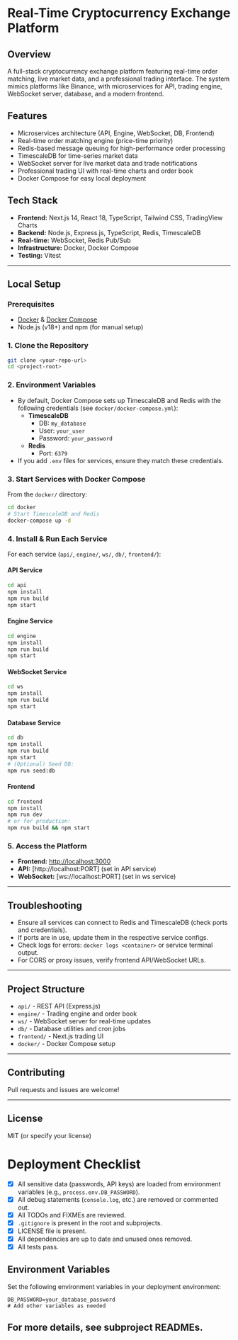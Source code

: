 # Real-Time Cryptocurrency Exchange Platform

## Overview
A full-stack cryptocurrency exchange platform featuring real-time order matching, live market data, and a professional trading interface. The system mimics platforms like Binance, with microservices for API, trading engine, WebSocket server, database, and a modern frontend.

## Features
- Microservices architecture (API, Engine, WebSocket, DB, Frontend)
- Real-time order matching engine (price-time priority)
- Redis-based message queuing for high-performance order processing
- TimescaleDB for time-series market data
- WebSocket server for live market data and trade notifications
- Professional trading UI with real-time charts and order book
- Docker Compose for easy local deployment

## Tech Stack
- **Frontend:** Next.js 14, React 18, TypeScript, Tailwind CSS, TradingView Charts
- **Backend:** Node.js, Express.js, TypeScript, Redis, TimescaleDB
- **Real-time:** WebSocket, Redis Pub/Sub
- **Infrastructure:** Docker, Docker Compose
- **Testing:** Vitest

---

## Local Setup

### Prerequisites
- [Docker](https://www.docker.com/get-started) & [Docker Compose](https://docs.docker.com/compose/)
- Node.js (v18+) and npm (for manual setup)

### 1. Clone the Repository
```bash
git clone <your-repo-url>
cd <project-root>
```

### 2. Environment Variables
- By default, Docker Compose sets up TimescaleDB and Redis with the following credentials (see `docker/docker-compose.yml`):
  - **TimescaleDB**
    - DB: `my_database`
    - User: `your_user`
    - Password: `your_password`
  - **Redis**
    - Port: `6379`
- If you add `.env` files for services, ensure they match these credentials.

### 3. Start Services with Docker Compose
From the `docker/` directory:
```bash
cd docker
# Start TimescaleDB and Redis
docker-compose up -d
```

### 4. Install & Run Each Service
For each service (`api/`, `engine/`, `ws/`, `db/`, `frontend/`):

#### API Service
```bash
cd api
npm install
npm run build
npm start
```

#### Engine Service
```bash
cd engine
npm install
npm run build
npm start
```

#### WebSocket Service
```bash
cd ws
npm install
npm run build
npm start
```

#### Database Service
```bash
cd db
npm install
npm run build
npm start
# (Optional) Seed DB:
npm run seed:db
```

#### Frontend
```bash
cd frontend
npm install
npm run dev
# or for production:
npm run build && npm start
```

### 5. Access the Platform
- **Frontend:** [http://localhost:3000](http://localhost:3000)
- **API:** [http://localhost:PORT] (set in API service)
- **WebSocket:** [ws://localhost:PORT] (set in ws service)

---

## Troubleshooting
- Ensure all services can connect to Redis and TimescaleDB (check ports and credentials).
- If ports are in use, update them in the respective service configs.
- Check logs for errors: `docker logs <container>` or service terminal output.
- For CORS or proxy issues, verify frontend API/WebSocket URLs.

---

## Project Structure
- `api/` - REST API (Express.js)
- `engine/` - Trading engine and order book
- `ws/` - WebSocket server for real-time updates
- `db/` - Database utilities and cron jobs
- `frontend/` - Next.js trading UI
- `docker/` - Docker Compose setup

---

## Contributing
Pull requests and issues are welcome!

---

## License
MIT (or specify your license) 

# Deployment Checklist

- [x] All sensitive data (passwords, API keys) are loaded from environment variables (e.g., `process.env.DB_PASSWORD`).
- [x] All debug statements (`console.log`, etc.) are removed or commented out.
- [x] All TODOs and FIXMEs are reviewed.
- [x] `.gitignore` is present in the root and subprojects.
- [x] LICENSE file is present.
- [x] All dependencies are up to date and unused ones removed.
- [x] All tests pass.

## Environment Variables

Set the following environment variables in your deployment environment:

```
DB_PASSWORD=your_database_password
# Add other variables as needed
```

## For more details, see subproject READMEs. 